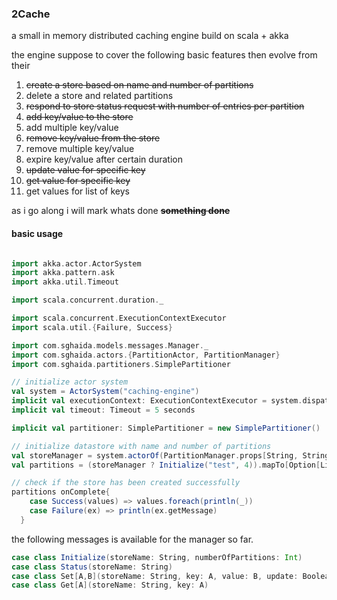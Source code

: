 ### 2Cache

a small in memory distributed caching engine build on scala + akka 

the engine suppose to cover the following basic features then evolve from their

1. ~~create a store based on name and number of partitions~~
2. delete a store and related partitions
3. ~~respond to store status request with number of entries per partition~~ 
4. ~~add key/value to the store~~
5. add multiple key/value
6. ~~remove key/value from the store~~
7. remove multiple key/value
8. expire key/value after certain duration
9. ~~update value for specific key~~
10. ~~get value for specific key~~
11. get values for list of keys

as i go along i will mark whats done  __~~something done~~__

#### basic usage

```scala

import akka.actor.ActorSystem
import akka.pattern.ask
import akka.util.Timeout

import scala.concurrent.duration._

import scala.concurrent.ExecutionContextExecutor
import scala.util.{Failure, Success}

import com.sghaida.models.messages.Manager._
import com.sghaida.actors.{PartitionActor, PartitionManager}
import com.sghaida.partitioners.SimplePartitioner

// initialize actor system
val system = ActorSystem("caching-engine")
implicit val executionContext: ExecutionContextExecutor = system.dispatcher
implicit val timeout: Timeout = 5 seconds

implicit val partitioner: SimplePartitioner = new SimplePartitioner()

// initialize datastore with name and number of partitions 
val storeManager = system.actorOf(PartitionManager.props[String, String])
val partitions = (storeManager ? Initialize("test", 4)).mapTo[Option[List[String]]]

// check if the store has been created successfully 
partitions onComplete{
    case Success(values) => values.foreach(println(_))
    case Failure(ex) => println(ex.getMessage)
  }

```

the following messages is available for the manager so far.
```scala
case class Initialize(storeName: String, numberOfPartitions: Int)
case class Status(storeName: String)
case class Set[A,B](storeName: String, key: A, value: B, update: Boolean = false)
case class Get[A](storeName: String, key: A)
``` 
  
